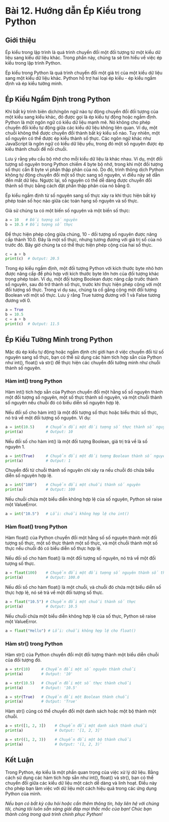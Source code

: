 # Bài 12. Hướng dẫn Ép Kiểu trong Python

## Giới thiệu

Ép kiểu trong lập trình là quá trình chuyển đổi một đối tượng từ một kiểu dữ liệu sang kiểu dữ liệu khác. Trong phần này, chúng ta sẽ tìm hiểu về việc ép kiểu trong lập trình Python.

Ép kiểu trong Python là quá trình chuyển đổi một giá trị của một kiểu dữ liệu sang một kiểu dữ liệu khác. Python hỗ trợ hai loại ép kiểu - ép kiểu ngầm định và ép kiểu tường minh.

## Ép Kiểu Ngầm Định trong Python

Khi bất kỳ trình biên dịch/ngôn ngữ nào tự động chuyển đổi đối tượng của một kiểu sang kiểu khác, đó được gọi là ép kiểu tự động hoặc ngầm định. Python là một ngôn ngữ có kiểu dữ liệu mạnh mẽ. Nó không cho phép chuyển đổi kiểu tự động giữa các kiểu dữ liệu không liên quan. Ví dụ, một chuỗi không thể được chuyển đổi thành bất kỳ kiểu số nào. Tuy nhiên, một số nguyên có thể được ép kiểu thành số thực. Các ngôn ngữ khác như JavaScript là ngôn ngữ có kiểu dữ liệu yếu, trong đó một số nguyên được ép kiểu thành chuỗi để nối chuỗi.

Lưu ý rằng yêu cầu bộ nhớ cho mỗi kiểu dữ liệu là khác nhau. Ví dụ, một đối tượng số nguyên trong Python chiếm 4 byte bộ nhớ, trong khi một đối tượng số thực cần 8 byte vì phần thập phân của nó. Do đó, trình thông dịch Python không tự động chuyển đổi một số thực sang số nguyên, vì điều này sẽ dẫn đến mất dữ liệu. Ngược lại, số nguyên có thể dễ dàng được chuyển đổi thành số thực bằng cách đặt phần thập phân của nó bằng 0.

Ép kiểu ngầm định từ số nguyên sang số thực xảy ra khi thực hiện bất kỳ phép toán số học nào giữa các toán hạng số nguyên và số thực.

Giả sử chúng ta có một biến số nguyên và một biến số thực:

```python
a = 10   # Đối tượng số nguyên
b = 10.5 # Đối tượng số thực
```

Để thực hiện phép cộng giữa chúng, 10 - đối tượng số nguyên được nâng cấp thành 10.0. Đây là một số thực, nhưng tương đương với giá trị số của nó trước đó. Bây giờ chúng ta có thể thực hiện phép cộng của hai số thực.

```python
c = a + b
print(c)  # Output: 20.5
```

Trong ép kiểu ngầm định, một đối tượng Python với kích thước byte nhỏ hơn được nâng cấp để phù hợp với kích thước byte lớn hơn của đối tượng khác trong phép toán. Ví dụ, một đối tượng Boolean được nâng cấp trước thành số nguyên, sau đó trở thành số thực, trước khi thực hiện phép cộng với một đối tượng số thực. Trong ví dụ sau, chúng ta cố gắng cộng một đối tượng Boolean với một số thực. Lưu ý rằng True tương đương với 1 và False tương đương với 0.

```python
a = True
b = 10.5
c = a + b
print(c)  # Output: 11.5
```

## Ép Kiểu Tường Minh trong Python

Mặc dù ép kiểu tự động hoặc ngầm định chỉ giới hạn ở việc chuyển đổi từ số nguyên sang số thực, bạn có thể sử dụng các hàm tích hợp sẵn của Python như int(), float() và str() để thực hiện các chuyển đổi tường minh như chuỗi thành số nguyên.

### Hàm int() trong Python

Hàm int() tích hợp sẵn của Python chuyển đổi một hằng số số nguyên thành một đối tượng số nguyên, một số thực thành số nguyên, và một chuỗi thành số nguyên nếu chuỗi đó có biểu diễn số nguyên hợp lệ.

Nếu đối số cho hàm int() là một đối tượng số thực hoặc biểu thức số thực, nó trả về một đối tượng số nguyên. Ví dụ:

```python
a = int(10.5)     # Chuyển đổi một đối tượng số thực thành số nguyên
print(a)          # Output: 10
```

Nếu đối số cho hàm int() là một đối tượng Boolean, giá trị trả về là số nguyên 1.

```python
a = int(True)     # Chuyển đổi một đối tượng Boolean thành số nguyên
print(a)          # Output: 1
```

Chuyển đổi từ chuỗi thành số nguyên chỉ xảy ra nếu chuỗi đó chứa biểu diễn số nguyên hợp lệ.

```python
a = int("100")    # Chuyển đổi một chuỗi thành số nguyên
print(a)          # Output: 100
```

Nếu chuỗi chứa một biểu diễn không hợp lệ của số nguyên, Python sẽ raise một ValueError.

```python
a = int("10.5")   # Lỗi: chuỗi không hợp lệ cho int()
```

### Hàm float() trong Python

Hàm float() của Python chuyển đổi một hằng số số nguyên thành một đối tượng số thực, một số thực thành một số thực, và một chuỗi thành một số thực nếu chuỗi đó có biểu diễn số thực hợp lệ.

Nếu đối số cho hàm float() là một đối tượng số nguyên, nó trả về một đối tượng số thực.

```python
a = float(100)    # Chuyển đổi một đối tượng số nguyên thành số thực
print(a)          # Output: 100.0
```

Nếu đối số cho hàm float() là một chuỗi, và chuỗi đó chứa một biểu diễn số thực hợp lệ, nó sẽ trả về một đối tượng số thực.

```python
a = float("10.5") # Chuyển đổi một chuỗi thành số thực
print(a)          # Output: 10.5
```

Nếu chuỗi chứa một biểu diễn không hợp lệ của số thực, Python sẽ raise một ValueError.

```python
a = float("Hello") # Lỗi: chuỗi không hợp lệ cho float()
```

### Hàm str() trong Python

Hàm str() của Python chuyển đổi một đối tượng thành một biểu diễn chuỗi của đối tượng đó.

```python
a = str(10)     # Chuyển đổi một số nguyên thành chuỗi
print(a)        # Output: '10'
```

```python
a = str(10.5)   # Chuyển đổi một số thực thành chuỗi
print(a)        # Output: '10.5'
```

```python
a = str(True)   # Chuyển đổi một Boolean thành chuỗi
print(a)        # Output: 'True'
```

Hàm str() cũng có thể chuyển đổi một danh sách hoặc một bộ thành một chuỗi.

```python
a = str([1, 2, 3])    # Chuyển đổi một danh sách thành chuỗi
print(a)              # Output: '[1, 2, 3]'
```

```python
a = str((1, 2, 3))    # Chuyển đổi một bộ thành chuỗi
print(a)              # Output: '(1, 2, 3)'
```

## Kết Luận

Trong Python, ép kiểu là một phần quan trọng của việc xử lý dữ liệu. Bằng cách sử dụng các hàm tích hợp sẵn như int(), float() và str(), bạn có thể chuyển đổi giữa các kiểu dữ liệu một cách dễ dàng và linh hoạt. Điều này cho phép bạn làm việc với dữ liệu một cách hiệu quả trong các ứng dụng Python của mình.

*Nếu bạn có bất kỳ câu hỏi hoặc cần thêm thông tin, hãy liên hệ với chúng tôi, chúng tôi luôn sẵn sàng giải đáp mọi thắc mắc của bạn! Chúc bạn thành công trong quá trình chinh phục Python!*
